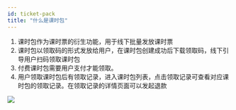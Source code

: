 ```yaml
---
id: ticket-pack
title: "什么是课时包"
---
```

1. 课时包作为课时票的衍生功能，用于线下批量发放课时票
2. 课时包以领取码的形式发放给用户，在课时包创建成功后下载领取码，线下引导用户扫码领取课时包
3. 付费课时包需要用户支付才能领取。
4. 用户领取课时包后有领取记录，进入课时包列表，点击领取记录可查看对应课时包的领取记录。在领取记录的详情页面可以发起退款

<img src="/img/ticket-pack/ticket-pack_1.png" className="normalImg" />


